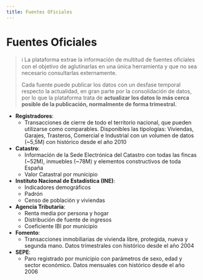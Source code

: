 ```yaml
---
title: Fuentes Oficiales
---
```

# Fuentes Oficiales

> ℹ️ La plataforma extrae la información de multitud de fuentes oficiales con el objetivo de aglutinarlas en una única herramienta y que no sea necesario consultarlas externamente.
> 
> Cada fuente puede publicar los datos con un desfase temporal respecto la actualidad, en gran parte por la consolidación de datos, por lo que la plataforma trata de **actualizar los datos lo más cerca posible de la publicación, normalmente de forma trimestral.**

- **Registradores**:
    - Transacciones de cierre de todo el territorio nacional, que pueden utilizarse como comparables. 
    Disponibles las tipologías: Viviendas, Garajes, Trasteros, Comercial e Industrial con un volumen de datos (~5,5M) con histórico desde el año 2010
- **Catastro**:
    - Información de la Sede Electrónica del Catastro con todas las fincas (~52M), inmuebles (~78M) y elementos constructivos de toda España
    - Valor Catastral por municipio
- **Instituto Nacional de Estadística (INE)**:
    - Indicadores demográficos
    - Padrón
    - Censo de población y viviendas
- **Agencia Tributaria**:
    - Renta media por persona y hogar
    - Distribución de fuente de ingresos
    - Coeficiente IBI por municipio
- **Fomento**:
    - Transacciones inmobiliarias de vivienda libre, protegida, nueva y segunda mano. 
    Datos trimestrales con histórico desde el año 2004
- **SEPE**:
    - Paro registrado por municipio con parámetros de sexo, edad y sector económico. 
    Datos mensuales con histórico desde el año 2006